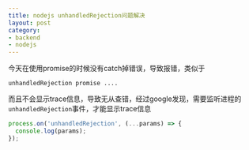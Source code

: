 ```yaml
---
title: nodejs unhandledRejection问题解决
layout: post
category: 
- backend
- nodejs
---
```

今天在使用promise的时候没有catch掉错误，导致报错，类似于
```
unhandledRejection promise ....
```
而且不会显示trace信息，导致无从查错，经过google发现，需要监听进程的`unhandledRejection`事件，才能显示trace信息
```javascript
process.on('unhandledRejection', (...params) => {
  console.log(params);
});
```